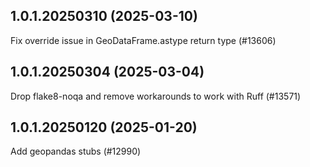 ## 1.0.1.20250310 (2025-03-10)

Fix override issue in GeoDataFrame.astype return type (#13606)

## 1.0.1.20250304 (2025-03-04)

Drop flake8-noqa and remove workarounds to work with Ruff (#13571)

## 1.0.1.20250120 (2025-01-20)

Add geopandas stubs (#12990)

